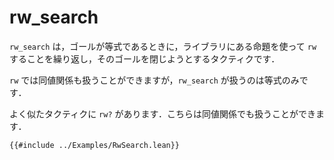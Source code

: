 # rw_search

`rw_search` は，ゴールが等式であるときに，ライブラリにある命題を使って `rw` することを繰り返し，そのゴールを閉じようとするタクティクです．

`rw` では同値関係も扱うことができますが，`rw_search` が扱うのは等式のみです．

よく似たタクティクに `rw?` があります．こちらは同値関係でも扱うことができます．

```lean
{{#include ../Examples/RwSearch.lean}}
```
